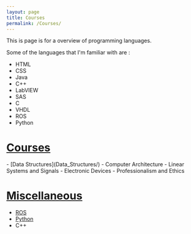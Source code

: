 ```yaml
---
layout: page
title: Courses
permalink: /Courses/
---
```

This is page is for a overview of programming languages.

Some of the languages that I'm familiar with are :

- HTML
- CSS
- Java
- C++
- LabVIEW
- SAS
- C
- VHDL
- ROS
- Python


<h1><u>Courses</u></h1>
- [Data Structures](Data_Structures/)
- Computer Architecture
- Linear Systems and Signals
- Electronic Devices
- Professionalism and Ethics

<h1><u>Miscellaneous</u></h1>

- [ROS](ROS/)
- [Python](Python/)
- C++
